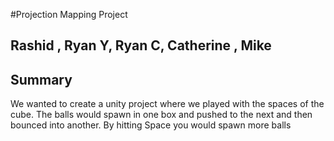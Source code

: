 #Projection Mapping Project

## Rashid , Ryan Y, Ryan C, Catherine , Mike 

## Summary

We wanted to create a unity project where we played with the spaces of the cube. The balls would spawn in one box and pushed to the next and then bounced into another. By hitting Space you would spawn more balls

